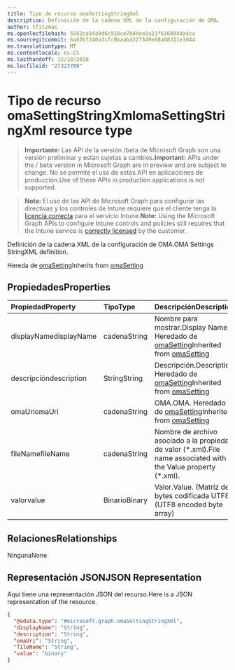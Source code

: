 ```yaml
---
title: Tipo de recurso omaSettingStringXml
description: Definición de la cadena XML de la configuración de OMA.
author: tfitzmac
ms.openlocfilehash: 5582ca84a9d6c918ce7b8dea5a21f616804da4ca
ms.sourcegitcommit: 6a82bf240a3cfc0baabd227349e08a08311e3d44
ms.translationtype: MT
ms.contentlocale: es-ES
ms.lasthandoff: 12/18/2018
ms.locfileid: "27323789"
---
```

# <a name="omasettingstringxml-resource-type"></a><span data-ttu-id="a2d03-103">Tipo de recurso omaSettingStringXml</span><span class="sxs-lookup"><span data-stu-id="a2d03-103">omaSettingStringXml resource type</span></span>

> <span data-ttu-id="a2d03-104">**Importante:** Las API de la versión /beta de Microsoft Graph son una versión preliminar y están sujetas a cambios.</span><span class="sxs-lookup"><span data-stu-id="a2d03-104">**Important:** APIs under the / beta version in Microsoft Graph are in preview and are subject to change.</span></span> <span data-ttu-id="a2d03-105">No se permite el uso de estas API en aplicaciones de producción.</span><span class="sxs-lookup"><span data-stu-id="a2d03-105">Use of these APIs in production applications is not supported.</span></span>

> <span data-ttu-id="a2d03-106">**Nota:** El uso de las API de Microsoft Graph para configurar las directivas y los controles de Intune requiere que el cliente tenga la [licencia correcta](https://go.microsoft.com/fwlink/?linkid=839381) para el servicio Intune.</span><span class="sxs-lookup"><span data-stu-id="a2d03-106">**Note:** Using the Microsoft Graph APIs to configure Intune controls and policies still requires that the Intune service is [correctly licensed](https://go.microsoft.com/fwlink/?linkid=839381) by the customer.</span></span>

<span data-ttu-id="a2d03-107">Definición de la cadena XML de la configuración de OMA.</span><span class="sxs-lookup"><span data-stu-id="a2d03-107">OMA Settings StringXML definition.</span></span>

<span data-ttu-id="a2d03-108">Hereda de [omaSetting](../resources/intune-deviceconfig-omasetting.md)</span><span class="sxs-lookup"><span data-stu-id="a2d03-108">Inherits from [omaSetting](../resources/intune-deviceconfig-omasetting.md)</span></span>

## <a name="properties"></a><span data-ttu-id="a2d03-109">Propiedades</span><span class="sxs-lookup"><span data-stu-id="a2d03-109">Properties</span></span>
|<span data-ttu-id="a2d03-110">Propiedad</span><span class="sxs-lookup"><span data-stu-id="a2d03-110">Property</span></span>|<span data-ttu-id="a2d03-111">Tipo</span><span class="sxs-lookup"><span data-stu-id="a2d03-111">Type</span></span>|<span data-ttu-id="a2d03-112">Descripción</span><span class="sxs-lookup"><span data-stu-id="a2d03-112">Description</span></span>|
|:---|:---|:---|
|<span data-ttu-id="a2d03-113">displayName</span><span class="sxs-lookup"><span data-stu-id="a2d03-113">displayName</span></span>|<span data-ttu-id="a2d03-114">cadena</span><span class="sxs-lookup"><span data-stu-id="a2d03-114">String</span></span>|<span data-ttu-id="a2d03-115">Nombre para mostrar.</span><span class="sxs-lookup"><span data-stu-id="a2d03-115">Display Name.</span></span> <span data-ttu-id="a2d03-116">Heredado de [omaSetting](../resources/intune-deviceconfig-omasetting.md)</span><span class="sxs-lookup"><span data-stu-id="a2d03-116">Inherited from [omaSetting](../resources/intune-deviceconfig-omasetting.md)</span></span>|
|<span data-ttu-id="a2d03-117">descripción</span><span class="sxs-lookup"><span data-stu-id="a2d03-117">description</span></span>|<span data-ttu-id="a2d03-118">String</span><span class="sxs-lookup"><span data-stu-id="a2d03-118">String</span></span>|<span data-ttu-id="a2d03-119">Descripción.</span><span class="sxs-lookup"><span data-stu-id="a2d03-119">Description.</span></span> <span data-ttu-id="a2d03-120">Heredado de [omaSetting](../resources/intune-deviceconfig-omasetting.md)</span><span class="sxs-lookup"><span data-stu-id="a2d03-120">Inherited from [omaSetting](../resources/intune-deviceconfig-omasetting.md)</span></span>|
|<span data-ttu-id="a2d03-121">omaUri</span><span class="sxs-lookup"><span data-stu-id="a2d03-121">omaUri</span></span>|<span data-ttu-id="a2d03-122">cadena</span><span class="sxs-lookup"><span data-stu-id="a2d03-122">String</span></span>|<span data-ttu-id="a2d03-123">OMA.</span><span class="sxs-lookup"><span data-stu-id="a2d03-123">OMA.</span></span> <span data-ttu-id="a2d03-124">Heredado de [omaSetting](../resources/intune-deviceconfig-omasetting.md)</span><span class="sxs-lookup"><span data-stu-id="a2d03-124">Inherited from [omaSetting](../resources/intune-deviceconfig-omasetting.md)</span></span>|
|<span data-ttu-id="a2d03-125">fileName</span><span class="sxs-lookup"><span data-stu-id="a2d03-125">fileName</span></span>|<span data-ttu-id="a2d03-126">cadena</span><span class="sxs-lookup"><span data-stu-id="a2d03-126">String</span></span>|<span data-ttu-id="a2d03-127">Nombre de archivo asociado a la propiedad de valor (\*.xml).</span><span class="sxs-lookup"><span data-stu-id="a2d03-127">File name associated with the Value property (\*.xml).</span></span>|
|<span data-ttu-id="a2d03-128">valor</span><span class="sxs-lookup"><span data-stu-id="a2d03-128">value</span></span>|<span data-ttu-id="a2d03-129">Binario</span><span class="sxs-lookup"><span data-stu-id="a2d03-129">Binary</span></span>|<span data-ttu-id="a2d03-130">Valor.</span><span class="sxs-lookup"><span data-stu-id="a2d03-130">Value.</span></span> <span data-ttu-id="a2d03-131">(Matriz de bytes codificada UTF8)</span><span class="sxs-lookup"><span data-stu-id="a2d03-131">(UTF8 encoded byte array)</span></span>|

## <a name="relationships"></a><span data-ttu-id="a2d03-132">Relaciones</span><span class="sxs-lookup"><span data-stu-id="a2d03-132">Relationships</span></span>
<span data-ttu-id="a2d03-133">Ninguna</span><span class="sxs-lookup"><span data-stu-id="a2d03-133">None</span></span>
## <a name="json-representation"></a><span data-ttu-id="a2d03-134">Representación JSON</span><span class="sxs-lookup"><span data-stu-id="a2d03-134">JSON Representation</span></span>
<span data-ttu-id="a2d03-135">Aquí tiene una representación JSON del recurso.</span><span class="sxs-lookup"><span data-stu-id="a2d03-135">Here is a JSON representation of the resource.</span></span>
<!-- {
  "blockType": "resource",
  "@odata.type": "microsoft.graph.omaSettingStringXml"
}
-->
``` json
{
  "@odata.type": "#microsoft.graph.omaSettingStringXml",
  "displayName": "String",
  "description": "String",
  "omaUri": "String",
  "fileName": "String",
  "value": "binary"
}
```





